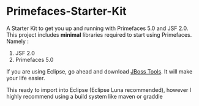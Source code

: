 # Primefaces-Starter-Kit

A Starter Kit to get you up and running with Primefaces 5.0 and JSF 2.0.
This project includes **minimal** libraries required to start using Primefaces.
Namely :
  1. JSF 2.0
  2. Primefaces 5.0

If you are using Eclipse, go ahead and download [JBoss Tools](http://tools.jboss.org/downloads/jbosstools/index.html). It will make your life easier.


This ready to import into Eclipse (Eclipse Luna recommended), however I highly recommend using a build system like maven or graddle
